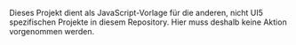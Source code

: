 Dieses Projekt dient als JavaScript-Vorlage für die anderen, nicht UI5 spezifischen Projekte in diesem Repository. Hier muss deshalb keine Aktion vorgenommen werden.